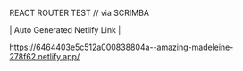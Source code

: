 REACT ROUTER TEST // via SCRIMBA

| Auto Generated Netlify Link |

https://6464403e5c512a000838804a--amazing-madeleine-278f62.netlify.app/
